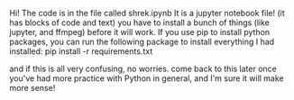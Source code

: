 Hi!
The code is in the file called shrek.ipynb
It is a jupyter notebook file! 
(it has blocks of code and text) 
you have to install a bunch of things (like jupyter, and ffmpeg) before it will work.
If you use pip to install python packages, you can run the following package to install everything I had installed: 
pip install -r requirements.txt

and if this is all very confusing, no worries. come back to this later once you've had more practice with Python in general, and I'm sure it will make more sense!



